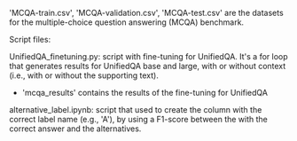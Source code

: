 'MCQA-train.csv', 'MCQA-validation.csv', 'MCQA-test.csv' are the datasets for the multiple-choice question answering (MCQA) benchmark.

Script files:

UnifiedQA_finetuning.py: script with fine-tuning for UnifiedQA. It's a for loop that generates results for UnifiedQA base and large, with or without context (i.e., with or without the supporting text). 
- 'mcqa_results' contains the results of the fine-tuning for UnifiedQA

alternative_label.ipynb: script that used to create the column with the correct label name (e.g., 'A'), by using a F1-score between the with the correct answer and the alternatives.
